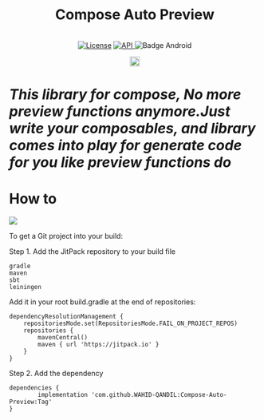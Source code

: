 <h1 align="center">Compose Auto Preview</h1><br>

<div align="center">
<a href="https://opensource.org/licenses/Apache-2.0"><img alt="License" src="https://img.shields.io/badge/License-Apache%202.0-blue.svg"/></a>
<a href="https://android-arsenal.com/api?level=23" rel="nofollow">
    <img alt="API" src="https://img.shields.io/badge/API-21%2B-brightgreen.svg?style=flat" style="max-width: 100%;">
</a>
  <img src="https://img.shields.io/badge/Platform-Android-brightgreen.svg?logo=android" alt="Badge Android" />

<a href="https://github.com/WAHID-QANDIL">

<a href="https://github.com/WAHID-QANDIL/"><img alt="Profile" src="https://img.shields.io/badge/github-%23181717.svg?&style=for-the-badge&logo=github&logoColor=white" height="20"/></a>
</div>

# *This library for compose, No more preview functions anymore.Just write your composables, and library comes into play for generate code for you like preview functions do*


# How to
[![](https://jitpack.io/v/WAHID-QANDIL/Compose-Auto-Preview.svg)](https://jitpack.io/#WAHID-QANDIL/Compose-Auto-Preview)


To get a Git project into your build:

Step 1. Add the JitPack repository to your build file

    gradle
    maven
    sbt
    leiningen

Add it in your root build.gradle at the end of repositories:

	dependencyResolutionManagement {
		repositoriesMode.set(RepositoriesMode.FAIL_ON_PROJECT_REPOS)
		repositories {
			mavenCentral()
			maven { url 'https://jitpack.io' }
		}
	}

Step 2. Add the dependency

	dependencies {
	        implementation 'com.github.WAHID-QANDIL:Compose-Auto-Preview:Tag'
	}

